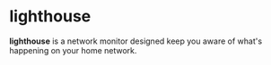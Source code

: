 # lighthouse

**lighthouse** is a network monitor designed keep you aware of what's happening on your home network.

